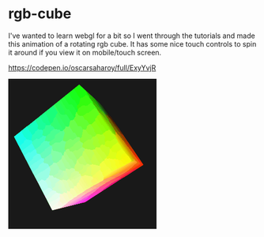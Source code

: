 # rgb-cube

I've wanted to learn webgl for a bit so I went through the tutorials and made this animation of a rotating rgb cube.
It has some nice touch controls to spin it around if you view it on mobile/touch screen.
 
https://codepen.io/oscarsaharoy/full/ExyYvjR

![](https://github.com/OscarSaharoy/rgb-cube/blob/main/cubegif.gif)
